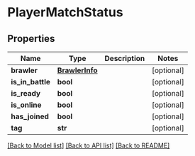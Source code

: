 # PlayerMatchStatus

## Properties
Name | Type | Description | Notes
------------ | ------------- | ------------- | -------------
**brawler** | [**BrawlerInfo**](BrawlerInfo.md) |  | [optional] 
**is_in_battle** | **bool** |  | [optional] 
**is_ready** | **bool** |  | [optional] 
**is_online** | **bool** |  | [optional] 
**has_joined** | **bool** |  | [optional] 
**tag** | **str** |  | [optional] 

[[Back to Model list]](../README.md#documentation-for-models) [[Back to API list]](../README.md#documentation-for-api-endpoints) [[Back to README]](../README.md)


